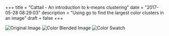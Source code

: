 +++
title = "Cattail - An introduction to k-means clustering"
date = "2017-05-28 08:29:03"
description = "Using go to find the largest color clusters in an image"
draft = false
+++

![Original Image](/assets/b.jpg)
![Color Blended Image](/assets/colorblend.png)
![Color Swatch](/assets/colorswatch.png)
